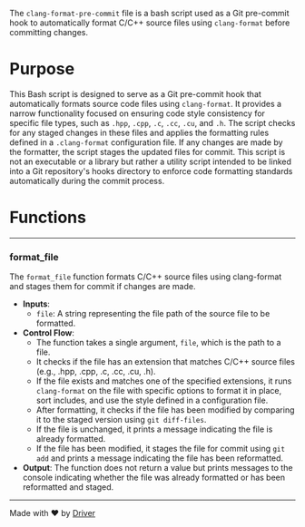 <!--------------------------------------------------------------------------------->
<!-- IMPORTANT: This file is auto-generated by Driver (https://driver.ai). -------->
<!-- Manual edits may be overwritten on future commits. --------------------------->
<!--------------------------------------------------------------------------------->

The `clang-format-pre-commit` file is a bash script used as a Git pre-commit hook to automatically format C/C++ source files using `clang-format` before committing changes.

# Purpose
This Bash script is designed to serve as a Git pre-commit hook that automatically formats source code files using `clang-format`. It provides a narrow functionality focused on ensuring code style consistency for specific file types, such as `.hpp`, `.cpp`, `.c`, `.cc`, `.cu`, and `.h`. The script checks for any staged changes in these files and applies the formatting rules defined in a `.clang-format` configuration file. If any changes are made by the formatter, the script stages the updated files for commit. This script is not an executable or a library but rather a utility script intended to be linked into a Git repository's hooks directory to enforce code formatting standards automatically during the commit process.
# Functions

---
### format\_file
The `format_file` function formats C/C++ source files using clang-format and stages them for commit if changes are made.
- **Inputs**:
    - `file`: A string representing the file path of the source file to be formatted.
- **Control Flow**:
    - The function takes a single argument, `file`, which is the path to a file.
    - It checks if the file has an extension that matches C/C++ source files (e.g., .hpp, .cpp, .c, .cc, .cu, .h).
    - If the file exists and matches one of the specified extensions, it runs `clang-format` on the file with specific options to format it in place, sort includes, and use the style defined in a configuration file.
    - After formatting, it checks if the file has been modified by comparing it to the staged version using `git diff-files`.
    - If the file is unchanged, it prints a message indicating the file is already formatted.
    - If the file has been modified, it stages the file for commit using `git add` and prints a message indicating the file has been reformatted.
- **Output**: The function does not return a value but prints messages to the console indicating whether the file was already formatted or has been reformatted and staged.



---
Made with ❤️ by [Driver](https://www.driver.ai/)